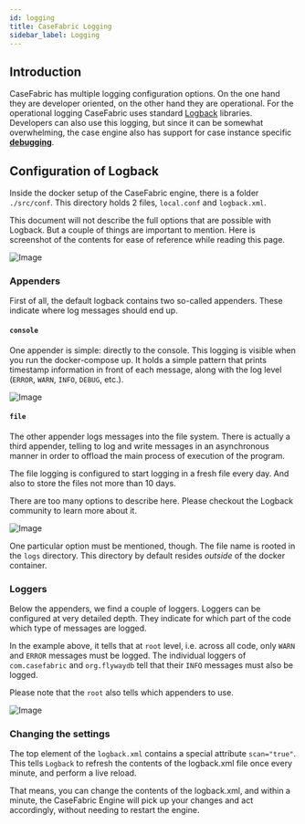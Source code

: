 ```yaml
---
id: logging
title: CaseFabric Logging
sidebar_label: Logging
---
```


## Introduction
CaseFabric has multiple logging configuration options. On the one hand they are developer oriented, on the other hand they are operational.
For the operational logging CaseFabric uses standard [Logback](http://logback.qos.ch/) libraries.
Developers can also use this logging, but since it can be somewhat overwhelming, the case engine also has support for case instance specific [**debugging**](../ide/debug-case).

## Configuration of Logback
Inside the docker setup of the CaseFabric engine, there is a folder `./src/conf`.
This directory holds 2 files, `local.conf` and `logback.xml`.

This document will not describe the full options that are possible with Logback. But a couple of things are important to mention.
Here is screenshot of the contents for ease of reference while reading this page.

![Image](assets/engine/logback-sample.png)


### Appenders
First of all, the default logback contains two so-called appenders. These indicate where log messages should end up.

#### `console`
One appender is simple: directly to the console. This logging is visible when you run the docker-compose up.
It holds a simple pattern that prints timestamp information in front of each message, along with the log level (`ERROR`, `WARN`, `INFO`, `DEBUG`, etc.).

<p/>

![Image](assets/engine/logback-appenders.png)

<p/>


#### `file`
The other appender logs messages into the file system.
There is actually a third appender, telling to log and write messages in an asynchronous manner in order to offload the main process of execution of the program.

The file logging is configured to start logging in a fresh file every day. And also to store the files not more than 10 days.

There are too many options to describe here. Please checkout the Logback community to learn more about it.

<p/>

![Image](assets/engine/logback-filename-pattern.png)

<p/>

One particular option must be mentioned, though. The file name is rooted in the `logs` directory. This directory by default resides _outside_ of the docker container.


### Loggers
Below the appenders, we find a couple of loggers. Loggers can be configured at very detailed depth. They indicate for which part of the code which type of messages are logged.

In the example above, it tells that at `root` level, i.e. across all code, only `WARN` and `ERROR` messages must be logged. The individual loggers of `com.casefabric` and `org.flywaydb` tell that their `INFO` messages must also be logged.

Please note that the `root` also tells which appenders to use.

<p/>

![Image](assets/engine/logback-loggers.png)

<p/>

### Changing the settings
The top element of the `logback.xml` contains a special attribute `scan="true"`. This tells `Logback` to refresh the contents of the logback.xml file once every minute, and perform a live reload.

That means, you can change the contents of the logback.xml, and within a minute, the CaseFabric Engine will pick up your changes and act accordingly, without needing to restart the engine.
